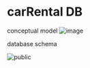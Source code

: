 # carRental DB 
conceptual model
![image](https://github.com/user-attachments/assets/633a2ea0-586e-459c-ac03-d2fcad40bdc1)

database schema

![public](https://github.com/user-attachments/assets/09cb82f4-065f-47b0-8961-6d61ba2fec86)
